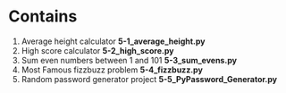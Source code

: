 # Contains
1. Average height calculator **5-1_average_height.py**
2. High score calculator **5-2_high_score.py**
3. Sum even numbers between 1 and 101 **5-3_sum_evens.py**
4. Most Famous fizzbuzz problem **5-4_fizzbuzz.py**
5. Random password generator project **5-5_PyPassword_Generator.py**